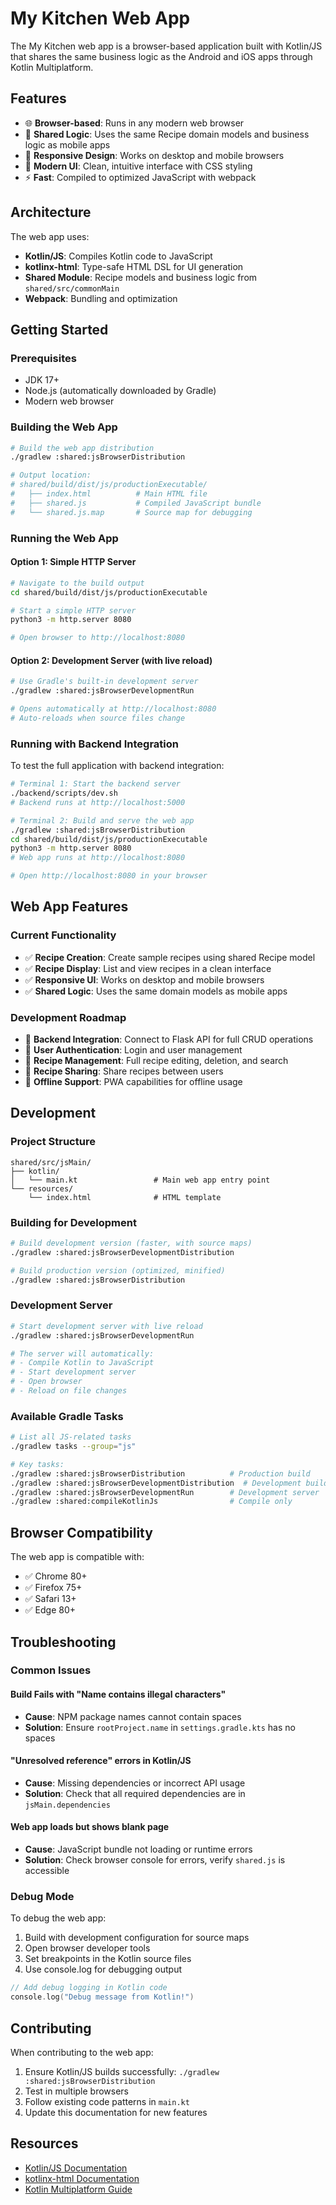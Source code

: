 # My Kitchen Web App

The My Kitchen web app is a browser-based application built with Kotlin/JS that shares the same business logic as the Android and iOS apps through Kotlin Multiplatform.

## Features

- 🌐 **Browser-based**: Runs in any modern web browser
- 🔗 **Shared Logic**: Uses the same Recipe domain models and business logic as mobile apps
- 📱 **Responsive Design**: Works on desktop and mobile browsers
- 🎨 **Modern UI**: Clean, intuitive interface with CSS styling
- ⚡ **Fast**: Compiled to optimized JavaScript with webpack

## Architecture

The web app uses:
- **Kotlin/JS**: Compiles Kotlin code to JavaScript
- **kotlinx-html**: Type-safe HTML DSL for UI generation
- **Shared Module**: Recipe models and business logic from `shared/src/commonMain`
- **Webpack**: Bundling and optimization

## Getting Started

### Prerequisites

- JDK 17+
- Node.js (automatically downloaded by Gradle)
- Modern web browser

### Building the Web App

```bash
# Build the web app distribution
./gradlew :shared:jsBrowserDistribution

# Output location:
# shared/build/dist/js/productionExecutable/
#   ├── index.html          # Main HTML file
#   ├── shared.js           # Compiled JavaScript bundle
#   └── shared.js.map       # Source map for debugging
```

### Running the Web App

#### Option 1: Simple HTTP Server

```bash
# Navigate to the build output
cd shared/build/dist/js/productionExecutable

# Start a simple HTTP server
python3 -m http.server 8080

# Open browser to http://localhost:8080
```

#### Option 2: Development Server (with live reload)

```bash
# Use Gradle's built-in development server
./gradlew :shared:jsBrowserDevelopmentRun

# Opens automatically at http://localhost:8080
# Auto-reloads when source files change
```

### Running with Backend Integration

To test the full application with backend integration:

```bash
# Terminal 1: Start the backend server
./backend/scripts/dev.sh
# Backend runs at http://localhost:5000

# Terminal 2: Build and serve the web app
./gradlew :shared:jsBrowserDistribution
cd shared/build/dist/js/productionExecutable
python3 -m http.server 8080
# Web app runs at http://localhost:8080

# Open http://localhost:8080 in your browser
```

## Web App Features

### Current Functionality

- ✅ **Recipe Creation**: Create sample recipes using shared Recipe model
- ✅ **Recipe Display**: List and view recipes in a clean interface
- ✅ **Responsive UI**: Works on desktop and mobile browsers
- ✅ **Shared Logic**: Uses the same domain models as mobile apps

### Development Roadmap

- 🔄 **Backend Integration**: Connect to Flask API for full CRUD operations
- 🔄 **User Authentication**: Login and user management
- 🔄 **Recipe Management**: Full recipe editing, deletion, and search
- 🔄 **Recipe Sharing**: Share recipes between users
- 🔄 **Offline Support**: PWA capabilities for offline usage

## Development

### Project Structure

```
shared/src/jsMain/
├── kotlin/
│   └── main.kt                 # Main web app entry point
└── resources/
    └── index.html              # HTML template
```

### Building for Development

```bash
# Build development version (faster, with source maps)
./gradlew :shared:jsBrowserDevelopmentDistribution

# Build production version (optimized, minified)
./gradlew :shared:jsBrowserDistribution
```

### Development Server

```bash
# Start development server with live reload
./gradlew :shared:jsBrowserDevelopmentRun

# The server will automatically:
# - Compile Kotlin to JavaScript
# - Start development server
# - Open browser
# - Reload on file changes
```

### Available Gradle Tasks

```bash
# List all JS-related tasks
./gradlew tasks --group="js"

# Key tasks:
./gradlew :shared:jsBrowserDistribution          # Production build
./gradlew :shared:jsBrowserDevelopmentDistribution  # Development build
./gradlew :shared:jsBrowserDevelopmentRun        # Development server
./gradlew :shared:compileKotlinJs                # Compile only
```

## Browser Compatibility

The web app is compatible with:
- ✅ Chrome 80+
- ✅ Firefox 75+
- ✅ Safari 13+
- ✅ Edge 80+

## Troubleshooting

### Common Issues

#### Build Fails with "Name contains illegal characters"
- **Cause**: NPM package names cannot contain spaces
- **Solution**: Ensure `rootProject.name` in `settings.gradle.kts` has no spaces

#### "Unresolved reference" errors in Kotlin/JS
- **Cause**: Missing dependencies or incorrect API usage
- **Solution**: Check that all required dependencies are in `jsMain.dependencies`

#### Web app loads but shows blank page
- **Cause**: JavaScript bundle not loading or runtime errors
- **Solution**: Check browser console for errors, verify `shared.js` is accessible

### Debug Mode

To debug the web app:

1. Build with development configuration for source maps
2. Open browser developer tools
3. Set breakpoints in the Kotlin source files
4. Use console.log for debugging output

```kotlin
// Add debug logging in Kotlin code
console.log("Debug message from Kotlin!")
```

## Contributing

When contributing to the web app:

1. Ensure Kotlin/JS builds successfully: `./gradlew :shared:jsBrowserDistribution`
2. Test in multiple browsers
3. Follow existing code patterns in `main.kt`
4. Update this documentation for new features

## Resources

- [Kotlin/JS Documentation](https://kotlinlang.org/docs/js-overview.html)
- [kotlinx-html Documentation](https://github.com/Kotlin/kotlinx.html)
- [Kotlin Multiplatform Guide](https://kotlinlang.org/docs/multiplatform.html)